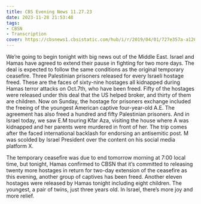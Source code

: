 ```yaml
---
title: CBS Evening News 11.27.23
date: 2023-11-28 21:53:48
tags:
- CBSN
- Transcription
cover: https://cbsnews1.cbsistatic.com/hub/i/r/2019/04/01/727e357a-a126-4138-a2c5-4d3222669d57/thumbnail/640x360/3ff2761028dc5c65cc4f07acd54bcd5c/cbsn2-logo-1920x1080.jpg
---
```

We’re going to begin tonight with big news out of the Middle East. Israel and Hamas have agreed to extend their pause in fighting for two more days. The deal is expected to follow the same conditions as the original temporary ceasefire. Three Palestinian prisoners released for every Israeli hostage freed. These are the faces of sixty-nine hostages all kidnapped during Hamas terror attacks on Oct.7th, who have been freed. Fifty of the hostages were released under this deal that the US helped broker, and thirty of them are children. Now on Sunday, the hostage for prisoners exchange included the freeing of the youngest American captive four-year-old A.E. The agreement has also freed a hundred and fifty Palestinian prisoners. And in Israel today, we saw E.M touring Kfar Aza, visiting the house where A was kidnapped and her parents were murdered in front of her. The trip comes after the faced international backlash for endorsing an antisemitic post. M was scolded by Israel President over the content on his social media platform X. 

The temporary ceasefire was due to end tomorrow morning at 7:00 local time, but tonight, Hamas confirmed to CBSN that it’s committed to releasing twenty more hostages in return for two-day extension of the ceasefire as this evening, another group of captives has been freed. Another eleven hostages were released by Hamas tonight including eight children. The youngest, a pair of twins, just three years old. In Israel, there’s more joy and more relief. 
